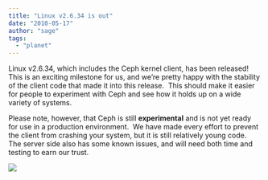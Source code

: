 ```yaml
---
title: "Linux v2.6.34 is out"
date: "2010-05-17"
author: "sage"
tags: 
  - "planet"
---
```


Linux v2.6.34, which includes the Ceph kernel client, has been released!  This is an exciting milestone for us, and we’re pretty happy with the stability of the client code that made it into this release.  This should make it easier for people to experiment with Ceph and see how it holds up on a wide variety of systems.

Please note, however, that Ceph is still **experimental** and is not yet ready for use in a production environment.  We have made every effort to prevent the client from crashing your system, but it is still relatively young code.  The server side also has some known issues, and will need both time and testing to earn our trust.

![](http://track.hubspot.com/__ptq.gif?a=268973&k=14&bu=http://ceph.com&r=http://ceph.com/releases/linux-v2-6-34-is-out/&bvt=rss&p=wordpress)
